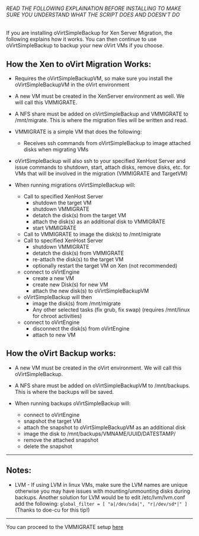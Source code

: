 
###### READ THE FOLLOWING EXPLAINATION BEFORE INSTALLING TO MAKE SURE YOU UNDERSTAND WHAT THE SCRIPT DOES AND DOESN'T DO


If you are installing oVirtSimpleBackup for Xen Server Migration, the following explains how it works. You can then continue to use oVirtSimpleBackup to backup your new oVirt VMs if you choose.

## How the Xen to oVirt Migration Works:

* Requires the oVirtSimpleBackupVM, so make sure you install the oVirtSimpleBackupVM in the oVirt environment
    
* A new VM must be created in the XenServer environment as well. We will call this VMMIGRATE.
    
* A NFS share must be added on oVirtSimpleBackup and VMMIGRATE to /mnt/migrate. This is where the migration files will be written and read.
    
* VMMIGRATE is a simple VM that does the following:
    * Receives ssh commands from oVirtSimpleBackup to image attached disks when migrating VMs
        
* oVirtSimpleBackup will also ssh to your specified XenHost Server and issue commands to shutdown, start, attach disks, remove disks, etc. for VMs that will be involved in the migration (VMMIGRATE and TargetVM)
    
* When running migrations oVirtSimpleBackup will:
    
    * Call to specified XenHost Server 
        * shutdown the target VM
        * shutdown VMMIGRATE
        * detatch the disk(s) from the target VM
        * attach the disk(s) as an additional disk to VMMIGRATE
        * start VMMIGRATE
    * Call to VMMIGRATE to image the disk(s) to /mnt/migrate
    * Call to specified XenHost Server 
        * shutdown VMMIGRATE
        * detatch the disk(s) from VMMIGRATE
        * re-attach the disk(s) to the target VM
        * optionally restart the target VM on Xen (not recommended)
    * connect to oVirtEngine
        * create a new VM
        * create new Disk(s) for new VM
        * attach the new disk(s) to oVirtSimpleBackupVM
    * oVirtSimpleBackup will then
        * image the disk(s) from /mnt/migrate
        * Any other selected tasks (fix grub, fix swap) (requires /mnt/linux for chroot activities)
    * connect to oVirtEngine
        * disconnect the disk(s) from oVirtEngine 
        * attach to new VM
            
## How the oVirt Backup works:
* A new VM must be created in the oVirt environment. We will call this oVirtSimpleBackup.

* A NFS share must be added on oVirtSimpleBackupVM to /mnt/backups. This is where the backups will be saved.

* When running backups oVirtSimpleBackup will:

    * connect to oVirtEngine
    * snapshot the target VM
    * attach the snapshot to oVirtSimpleBackupVM as an additional disk
    * image the disk to /mnt/backups/VMNAME/UUID/DATESTAMP/
    * remove the attached snapshot
    * delete the snapshot
    
---
## Notes:
   
* LVM - If using LVM in linux VMs, make sure the LVM names are unique otherwise you may have issues with mounting/unmounting disks during backups. Another solution for LVM would be to  edit /etc/lvm/lvm.conf add the following:
``global_filter = [ "a|/dev/sda|", "r|/dev/sd*|" ]`` (Thanks to doe-cu for this tip!)
 
---


You can proceed to the VMMIGRATE setup [here](https://github.com/zipurman/oVIRT_Simple_Backup/blob/master/server/installer/ovirt-simple-backup-xenvm/README.md)